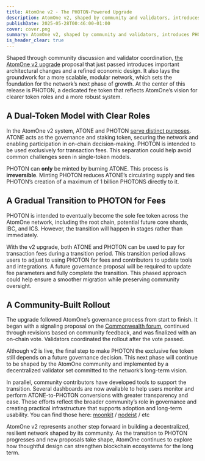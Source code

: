 ```yaml
---
title: AtomOne v2 - The PHOTON-Powered Upgrade
description: AtomOne v2, shaped by community and validators, introduces PHOTON, a fee token enabling modular growth, clearer roles, and a scalable, community-driven future.
publishDate: 2025-05-28T00:46:00-01:00
cover: cover.png
summary: AtomOne v2, shaped by community and validators, introduces PHOTON, a fee token enabling modular growth, clearer roles, and a scalable, community-driven future.
is_header_clear: true
---
```


Shaped through community discussion and validator coordination, [the AtomOne v2 upgrade](https://gov.atom.one/proposals/8) proposal that just passed introduces important architectural changes and a refined economic design. It also lays the groundwork for a more scalable, modular network, which sets the foundation for the network’s next phase of growth. At the center of this release is PHOTON, a dedicated fee token that reflects AtomOne’s vision for clearer token roles and a more robust system.

## A Dual-Token Model with Clear Roles

In the AtomOne v2 system, ATONE and PHOTON [serve distinct purposes](https://atom.one/blog/the-utility-of-the-atom-and-atone-staking-tokens/). ATONE acts as the governance and staking token, securing the network and enabling participation in on-chain decision-making. PHOTON is intended to be used exclusively for transaction fees. This separation could help avoid common challenges seen in single-token models.

PHOTON can **only** be minted by burning ATONE. This process is **irreversible**. Minting PHOTON reduces ATONE’s circulating supply and ties PHOTON’s creation of a maximum of 1 billion PHOTONS directly to it.

## A Gradual Transition to PHOTON for Fees

PHOTON is intended to eventually become the sole fee token across the AtomOne network, including the root chain, potential future core shards, IBC, and ICS. However, the transition will happen in stages rather than immediately.

With the v2 upgrade, both ATONE and PHOTON can be used to pay for transaction fees during a transition period. This transition period allows users to adjust to using PHOTON for fees and contributors to update tools and integrations. A future governance proposal will be required to update fee parameters and fully complete the transition. This phased approach could help ensure a smoother migration while preserving community oversight.

## A Community-Built Rollout

The upgrade followed AtomOne’s governance process from start to finish. It began with a signaling proposal on the [Commonwealth forum](https://common.xyz/atomone/discussion/26026-signaling-proposal-to-add-the-photon-token), continued through revisions based on community feedback, and was finalized with an on-chain vote. Validators coordinated the rollout after the vote passed.

Although v2 is live, the final step to make PHOTON the exclusive fee token still depends on a future governance decision. This next phase will continue to be shaped by the AtomOne community and implemented by a decentralized validator set committed to the network’s long-term vision.

In parallel, community contributors have developed tools to support the transition. Several dashboards are now available to help users monitor and perform ATONE-to-PHOTON conversions with greater transparency and ease. These efforts reflect the broader community’s role in governance and creating practical infrastructure that supports adoption and long-term usability. You can find those here: [moonkit](https://atomone.moonkitt.com/mint) / [nodeist](https://atomone.ist/mainnet/mint) / etc

AtomOne v2 represents another step forward in building a decentralized, resilient network shaped by its community. As the transition to PHOTON progresses and new proposals take shape, AtomOne continues to explore how thoughtful design can strengthen blockchain ecosystems for the long term.

